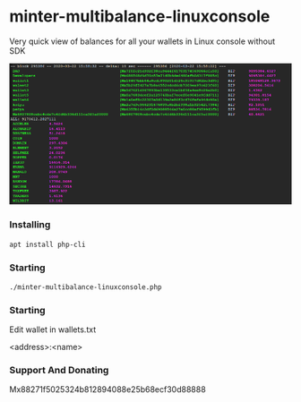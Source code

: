 # minter-multibalance-linuxconsole
Very quick view of balances for all your wallets in Linux console without SDK

![Preview](https://github.com/pro-blockchain-com/minter-multibalance-linuxconsole/raw/master/preview.png)


### Installing

```bash
apt install php-cli
```

### Starting
```bash
./minter-multibalance-linuxconsole.php
```

### Starting
Edit wallet in wallets.txt

&lt;address&gt;:&lt;name&gt;

### Support And Donating

Mx88271f5025324b812894088e25b68ecf30d88888